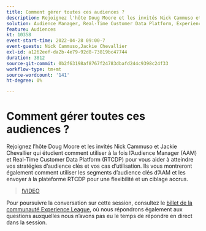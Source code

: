 ```yaml
---
title: Comment gérer toutes ces audiences ?
description: Rejoignez l'hôte Doug Moore et les invités Nick Cammuso et Jackie Chevallier en regardant comment utiliser à la fois Audience Manager (AAM) et Real-Time Customer Data Platform ... (Les descriptions doivent être comprises entre 60 et 160 caractères)
solution: Audience Manager, Real-Time Customer Data Platform, Experience Platform
feature: Audiences
kt: 10358
event-start-time: 2022-04-28 09:00-7
event-guests: Nick Cammuso,Jackie Chevallier
exl-id: a1262eef-da2b-4e79-92d8-73819bc47744
duration: 3812
source-git-commit: 0b2f63198af8767f24783dbafd244c9398c24f33
workflow-type: tm+mt
source-wordcount: '141'
ht-degree: 0%

---
```


# Comment gérer toutes ces audiences ?

Rejoignez l’hôte Doug Moore et les invités Nick Cammuso et Jackie Chevallier qui étudient comment utiliser à la fois l’Audience Manager (AAM) et Real-Time Customer Data Platform (RTCDP) pour vous aider à atteindre vos stratégies d’audience clés et vos cas d’utilisation. Ils vous montreront également comment utiliser les segments d’audience clés d’AAM et les envoyer à la plateforme RTCDP pour une flexibilité et un ciblage accrus.

>[!VIDEO](https://video.tv.adobe.com/v/342611/?quality=12&learn=on)

Pour poursuivre la conversation sur cette session, consultez le [billet de la communauté Experience League](https://experienceleaguecommunities.adobe.com/t5/adobe-audience-manager/experience-league-live-post-session-discussion-how-do-i-handle/m-p/450340#M419), où nous répondrons également aux questions auxquelles nous n’avons pas eu le temps de répondre en direct dans la session.

